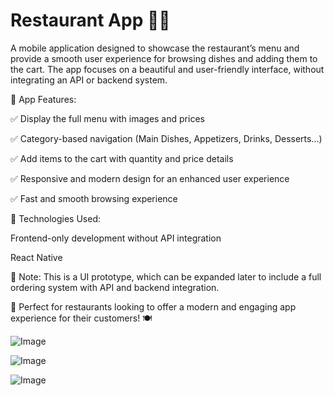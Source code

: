 # Restaurant App 🍔📱

A mobile application designed to showcase the restaurant’s menu and provide a smooth user experience for browsing dishes and adding them to the cart. The app focuses on a beautiful and user-friendly interface, without integrating an API or backend system.

🔹 App Features:

✅ Display the full menu with images and prices

✅ Category-based navigation (Main Dishes, Appetizers, Drinks, Desserts...)

✅ Add items to the cart with quantity and price details

✅ Responsive and modern design for an enhanced user experience

✅ Fast and smooth browsing experience


🔧 Technologies Used:

Frontend-only development without API integration

React Native 

📌 Note:
This is a UI prototype, which can be expanded later to include a full ordering system with API and backend integration.

📢 Perfect for restaurants looking to offer a modern and engaging app experience for their customers! 🍽️

![Image](https://github.com/user-attachments/assets/22d0d2ee-373b-448a-9e99-a8abcf90c339)

![Image](https://github.com/user-attachments/assets/3fb4aebc-c738-46e5-a860-3ce1fc82d86b)

![Image](https://github.com/user-attachments/assets/0b3c35f4-1bba-4fce-82dd-b4010da971a9)
